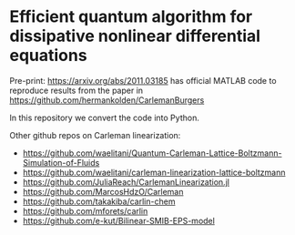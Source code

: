 # Efficient quantum algorithm for dissipative nonlinear differential equations

Pre-print: https://arxiv.org/abs/2011.03185 has official MATLAB code to reproduce results from the paper in https://github.com/hermankolden/CarlemanBurgers

In this repository we convert the code into Python.

Other github repos on Carleman linearization:
- https://github.com/waelitani/Quantum-Carleman-Lattice-Boltzmann-Simulation-of-Fluids
- https://github.com/waelitani/carleman-linearization-lattice-boltzmann
- https://github.com/JuliaReach/CarlemanLinearization.jl
- https://github.com/MarcosHdzO/Carleman
- https://github.com/takakiba/carlin-chem
- https://github.com/mforets/carlin
- https://github.com/e-kut/Bilinear-SMIB-EPS-model
